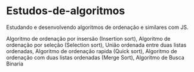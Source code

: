 # Estudos-de-algoritmos
Estudando e desenvolvendo algoritmos de ordenação e similares com JS.

Algoritmo de ordenação por insersão (Insertion sort),
Algoritmo de ordenação por seleção (Selection sort),
União ordenada entre duas listas ordenadas,
Algoritmo de ordenação rapida (Quick sort),
Algoritmo de ordenação com duas listas ordenadas (Merge Sort),
Algoritmo de Busca Binaria

